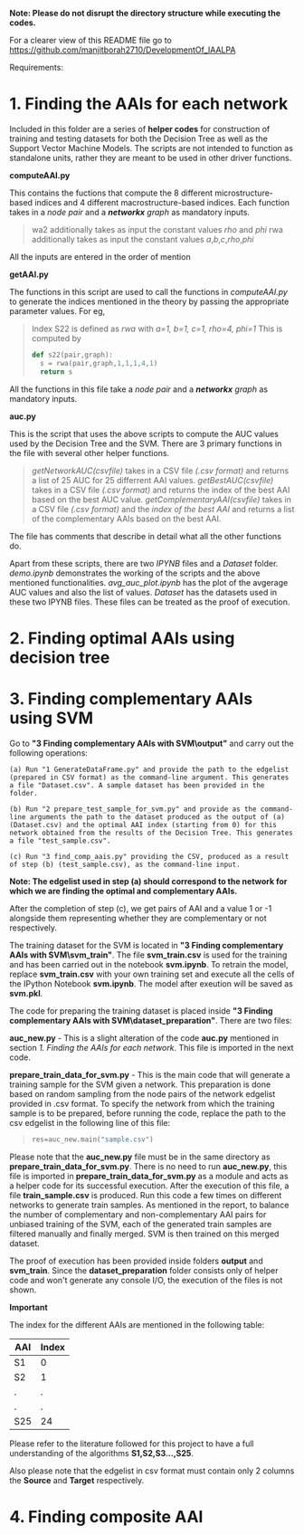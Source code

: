 **Note: Please do not disrupt the directory structure while executing the codes.**

For a clearer view of this README file go to https://github.com/manjitborah2710/DevelopmentOf_IAALPA

Requirements:

<!-- 

		Requried libraries

 -->



# 1. Finding the AAIs for each network

Included in this folder are a series of **helper codes** for construction of training and testing datasets for both the Decision Tree 
as well as the Support Vector Machine Models. The scripts are not intended to function as standalone units, rather they are meant 
to be used in other driver functions. 


**computeAAI.py**

This contains the fuctions that compute the 8 different microstructure-based indices and 4 different macrostructure-based indices.
Each function takes in a _node pair_ and a _**networkx** graph_ as mandatory inputs.

>wa2 additionally takes as input the constant values _rho_ and _phi_
>rwa additionally takes as input the constant values _a_,_b_,_c_,_rho_,_phi_

All the inputs are entered in the order of mention


**getAAI.py**

The functions in this script are used to call the functions in *computeAAI.py* to generate the indices mentioned in the theory by 
passing the appropriate parameter values. For eg, 

>Index S22 is defined as _rwa_ with _a=1, b=1, c=1, rho=4, phi=1_ 
>This is computed by 
>
>```python
>def s22(pair,graph):
>   s = rwa(pair,graph,1,1,1,4,1)
>   return s
>```

All the functions in this file take a _node pair_ and a _**networkx** graph_ as mandatory inputs.


**auc.py**

This is the script that uses the above scripts to compute the AUC values used by the Decision Tree and the SVM. There are 3 primary
functions in the file with several other helper functions. 

>_getNetworkAUC(csvfile)_ takes in a CSV file _(.csv format)_ and returns a list of 25 AUC for 25 differrent AAI values.
>_getBestAUC(csvfile)_ takes in a CSV file _(.csv format)_ and returns the index of the best AAI based on the best AUC value.
>_getComplementaryAAI(csvfile)_ takes in a CSV file _(.csv format)_ and the _index of the best AAI_ and returns a list of 
the complementary AAIs based on the best AAI.

The file has comments that describe in detail what all the other functions do.


Apart from these scripts, there are two *IPYNB* files and a *Dataset* folder. _demo.ipynb_ demonstrates the working of the scripts and the above mentioned 
functionalities. _avg_auc_plot.ipynb_ has the plot of the avgerage AUC values and also the list of values. _Dataset_ has the datasets used
in these two IPYNB files. These files can be treated as the proof of execution. 
 

# 2. Finding optimal AAIs using decision tree

<!-- instructions to execute code -->

# 3. Finding complementary AAIs using SVM

Go to **"3 Finding complementary AAIs with SVM\output\"** and carry out the following operations:

	(a) Run "1 GenerateDataFrame.py" and provide the path to the edgelist (prepared in CSV format) as the command-line argument. This generates a file "Dataset.csv". A sample dataset has been provided in the folder.

	(b) Run "2 prepare_test_sample_for_svm.py" and provide as the command-line arguments the path to the dataset produced as the output of (a) (Dataset.csv) and the optimal AAI index (starting from 0) for this network obtained from the results of the Decision Tree. This generates a file "test_sample.csv".

	(c) Run "3 find_comp_aais.py" providing the CSV, produced as a result of step (b) (test_sample.csv), as the command-line input.

**Note: The edgelist used in step (a) should correspond to the network for which we are finding the optimal and complementary AAIs.**

After the completion of step (c), we get pairs of AAI and a value 1 or -1 alongside them representing whether they are complementary or not respectively.

The training dataset for the SVM is located in **"3 Finding complementary AAIs with SVM\svm_train\"**. The file **svm_train.csv** is used for the training and has been carried out in the notebook **svm.ipynb**. To retrain the model, replace **svm_train.csv** with your own training set and execute all the cells of the IPython Notebook **svm.ipynb**. The model after exeution will be saved as **svm.pkl**.

The code for preparing the training dataset is placed inside **"3 Finding complementary AAIs with SVM\dataset_preparation\"**. There are two files:

**auc_new.py** - This is a slight alteration of the code **auc.py** mentioned in section _1. Finding the AAIs for each network_. This file is imported in the next code.

**prepare_train_data_for_svm.py** - This is the main code that will generate a training sample for the SVM given a network. This preparation is done based on random sampling from the node pairs of the network edgelist provided in .csv format. To specify the network from which the training sample is to be prepared, before running the code, replace the path to the csv edgelist in the following line of this file:

>```python
> res=auc_new.main("sample.csv")
>```

Please note that the **auc_new.py** file must be in the same directory as **prepare_train_data_for_svm.py**. There is no need to run **auc_new.py**, this file is imported in **prepare_train_data_for_svm.py** as a module and acts as a helper code for its successful execution. After the execution of this file, a file **train_sample.csv** is produced. Run this code a few times on different networks to generate train samples. As mentioned in the report, to balance the number of complementary and non-complementary AAI pairs for unbiased training of the SVM, each of the generated train samples are filtered manually and finally merged. SVM is then trained on this merged dataset.

The proof of execution has been provided inside folders **output** and **svm_train**. Since the **dataset_preparation** folder consists only of helper code and won't generate any console I/O, the execution of the files is not shown.

**Important**

The index for the different AAIs are mentioned in the following table:

| AAI | Index|
| --- | ---|
| S1  | 0  |
| S2  | 1  |
| .   | .  |
| .   | .  |
| S25 | 24 |


Please refer to the literature followed for this project to have a full understanding of the algorithms **S1,S2,S3...,S25**.

Also please note that the edgelist in csv format must contain only 2 columns the **Source** and **Target** respectively.

# 4. Finding composite AAI
